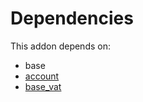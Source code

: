 # Dependencies

This addon depends on:

- base
- [account](../../odoo-bringout-oca-ocb-account)
- [base_vat](../../odoo-bringout-oca-ocb-base_vat)
